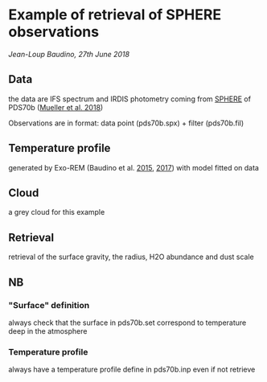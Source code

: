 # Example of retrieval of SPHERE observations
_Jean-Loup Baudino, 27th June 2018_

## Data
the data are IFS spectrum and IRDIS photometry 
coming from [SPHERE](https://www.eso.org/sci/facilities/paranal/instruments/sphere/inst/filters.html) of PDS70b ([Mueller et al. 2018](http://adsabs.harvard.edu/abs/2018arXiv180611567M))

Observations are in format: data point (pds70b.spx) + filter (pds70b.fil)

## Temperature profile
generated by Exo-REM (Baudino et al. [2015](https://www.aanda.org/articles/aa/abs/2015/10/aa26332-15/aa26332-15.html), [2017](http://iopscience.iop.org/article/10.3847/1538-4357/aa95be/meta)) with model fitted on data

## Cloud
a grey cloud for this example

## Retrieval
retrieval of the surface gravity, the radius, H2O abundance and dust scale

## NB

### "Surface" definition
always check that the surface in pds70b.set correspond to temperature deep in the atmosphere

### Temperature profile
always have a temperature profile define in pds70b.inp even if not retrieve
